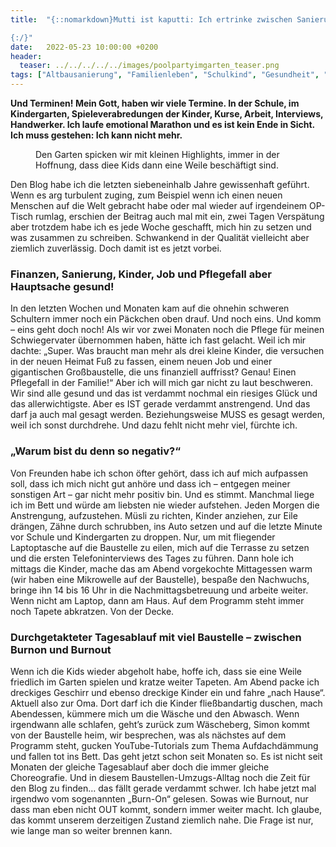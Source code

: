 ```yaml
---
title:  "{::nomarkdown}Mutti ist kaputti: Ich ertrinke zwischen Sanierung, Kindern und Arbeit

{:/}"
date:   2022-05-23 10:00:00 +0200
header:
  teaser: ../../../../../images/poolpartyimgarten_teaser.png
tags: ["Altbausanierung", "Familienleben", "Schulkind", "Gesundheit", "Kind & Karriere"]
---
```


**Und Terminen! Mein Gott, haben wir viele Termine. In der Schule, im Kindergarten, Spieleverabredungen der Kinder, Kurse, Arbeit, Interviews, Handwerker. Ich laufe emotional Marathon und es ist kein Ende in Sicht. Ich muss gestehen: Ich kann nicht mehr.**

<figure>
  <img src="../../../../../images/poolpartyimgarten.png" alt="">
  <figcaption>Den Garten spicken wir mit kleinen Highlights, immer in der Hoffnung, dass diee Kids dann eine Weile beschäftigt sind.</figcaption>
</figure>     

Den Blog habe ich die letzten siebeneinhalb Jahre gewissenhaft geführt. Wenn es arg turbulent zuging, zum Beispiel wenn ich einen neuen Menschen auf die Welt gebracht habe oder mal wieder auf irgendeinem OP-Tisch rumlag, erschien der Beitrag auch mal mit ein, zwei Tagen Verspätung aber trotzdem habe ich es jede Woche geschafft, mich hin zu setzen und was zusammen zu schreiben. Schwankend in der Qualität vielleicht aber ziemlich zuverlässig. Doch damit ist es jetzt vorbei. 

<h3>Finanzen, Sanierung, Kinder, Job und Pflegefall aber Hauptsache gesund!</h3>

In den letzten Wochen und Monaten kam auf die ohnehin schweren Schultern immer noch ein Päckchen oben drauf. Und noch eins. Und komm – eins geht doch noch! Als wir vor zwei Monaten noch die Pflege für meinen Schwiegervater übernommen haben, hätte ich fast gelacht. Weil ich mir dachte: „Super. Was braucht man mehr als drei kleine Kinder, die versuchen in der neuen Heimat Fuß zu fassen, einem neuen Job und einer gigantischen Großbaustelle, die uns finanziell auffrisst? Genau! Einen Pflegefall in der Familie!“ Aber ich will mich gar nicht zu laut beschweren. Wir sind alle gesund und das ist verdammt nochmal ein riesiges Glück und das allerwichtigste. Aber es IST gerade verdammt anstrengend. Und das darf ja auch mal gesagt werden. Beziehungsweise MUSS es gesagt werden, weil ich sonst durchdrehe. Und dazu fehlt nicht mehr viel, fürchte ich. 

<h3>„Warum bist du denn so negativ?“</h3>

Von Freunden habe ich schon öfter gehört, dass ich auf mich aufpassen soll, dass ich mich nicht gut anhöre und dass ich – entgegen meiner sonstigen Art – gar nicht mehr positiv bin. Und es stimmt. Manchmal liege ich im Bett und würde am liebsten nie wieder aufstehen. Jeden Morgen die Anstrengung, aufzustehen. Müsli zu richten, Kinder anziehen, zur Eile drängen, Zähne durch schrubben, ins Auto setzen und auf die letzte Minute vor Schule und Kindergarten zu droppen. Nur, um mit fliegender Laptoptasche auf die Baustelle zu eilen, mich auf die Terrasse zu setzen und die ersten Telefoninterviews des Tages zu führen. Dann hole ich mittags die Kinder, mache das am Abend vorgekochte Mittagessen warm (wir haben eine Mikrowelle auf der Baustelle), bespaße den Nachwuchs, bringe ihn 14 bis 16 Uhr in die Nachmittagsbetreuung und arbeite weiter. Wenn nicht am Laptop, dann am Haus. Auf dem Programm steht immer noch Tapete abkratzen. Von der Decke. 

<h3>Durchgetakteter Tagesablauf mit viel Baustelle – zwischen Burnon und Burnout</h3>

Wenn ich die Kids wieder abgeholt habe, hoffe ich, dass sie eine Weile friedlich im Garten spielen und kratze weiter Tapeten. Am Abend packe ich dreckiges Geschirr und ebenso dreckige Kinder ein und fahre „nach Hause“. Aktuell also zur Oma. Dort darf ich die Kinder fließbandartig duschen, mach Abendessen, kümmere mich um die Wäsche und den Abwasch. Wenn irgendwann alle schlafen, geht’s zurück zum Wäscheberg, Simon kommt von der Baustelle heim, wir besprechen, was als nächstes auf dem Programm steht, gucken YouTube-Tutorials zum Thema Aufdachdämmung und fallen tot ins Bett. Das geht jetzt schon seit Monaten so. Es ist nicht seit Monaten der gleiche Tagesablauf aber doch die immer gleiche Choreografie. Und in diesem Baustellen-Umzugs-Alltag noch die Zeit für den Blog zu finden… das fällt gerade verdammt schwer. Ich habe jetzt mal irgendwo vom sogenannten „Burn-On“ gelesen. Sowas wie Burnout, nur dass man eben nicht OUT kommt, sondern immer weiter macht. Ich glaube, das kommt unserem derzeitigen Zustand ziemlich nahe. Die Frage ist nur, wie lange man so weiter brennen kann.












 















 

 





 

  


 
 
 
 


   


 



 






 






 


 
 






















 








 

   



















  












 






 





  


  






					 


 
 








